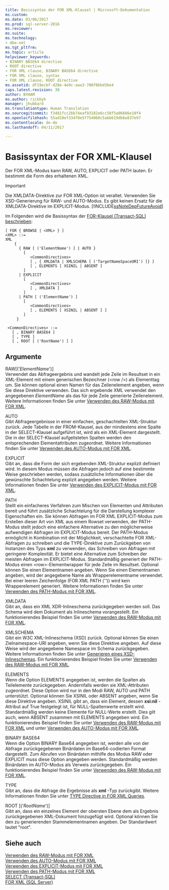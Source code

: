 ```yaml
---
title: Basissyntax der FOR XML-Klausel | Microsoft-Dokumentation
ms.custom: 
ms.date: 03/06/2017
ms.prod: sql-server-2016
ms.reviewer: 
ms.suite: 
ms.technology:
- dbe-xml
ms.tgt_pltfrm: 
ms.topic: article
helpviewer_keywords:
- BINARY BASE64 directive
- ROOT directive
- FOR XML clause, BINARY BASE64 directive
- FOR XML clause, syntax
- FOR XML clause, ROOT directive
ms.assetid: df19ecbf-d28e-4e9c-aaa3-700f8bbd3be4
caps.latest.revision: 38
author: BYHAM
ms.author: rickbyh
manager: jhubbard
ms.translationtype: Human Translation
ms.sourcegitcommit: f3481fcc2bb74eaf93182e6cc58f5a06666e10f4
ms.openlocfilehash: 55ad10ef334f0e5f754060c5abb619db6e837e97
ms.contentlocale: de-de
ms.lasthandoff: 04/11/2017

---
```

# <a name="basic-syntax-of-the-for-xml-clause"></a>Basissyntax der FOR XML-Klausel
  Der FOR XML-Modus kann RAW, AUTO, EXPLICIT oder PATH lauten. Er bestimmt die Form des erhaltenen XML.  
  
> [!IMPORTANT]  
>  Die XMLDATA-Direktive zur FOR XML-Option ist veraltet. Verwenden Sie XSD-Generierung für RAW- und AUTO-Modus. Es gibt keinen Ersatz für die XMLDATA-Direktive im EXPLICIT-Modus. [!INCLUDE[ssNoteDepFutureAvoid](../../includes/ssnotedepfutureavoid-md.md)]  
  
 Im Folgenden wird die Basissyntax der [FOR-Klausel (Transact-SQL) beschrieben](../../t-sql/queries/select-for-clause-transact-sql.md):  
  
```  
[ FOR { BROWSE | <XML> } ]  
<XML> ::=  
XML   
    {   
      { RAW [ ('ElementName') ] | AUTO }   
        [   
           <CommonDirectives>   
           [ , { XMLDATA | XMLSCHEMA [ ('TargetNameSpaceURI') ]} ]   
           [ , ELEMENTS [ XSINIL | ABSENT ]   
        ]  
      | EXPLICIT   
        [   
           <CommonDirectives>   
           [ , XMLDATA ]   
        ]  
      | PATH [ ('ElementName') ]   
        [   
           <CommonDirectives>   
           [ , ELEMENTS [ XSINIL | ABSENT ] ]  
        ]  
     }   
  
 <CommonDirectives> ::=   
   [ , BINARY BASE64 ]  
   [ , TYPE ]  
   [ , ROOT [ ('RootName') ] ]  
```  
  
## <a name="arguments"></a>Argumente  
 RAW[('*ElementName*')]  
 Verwendet das Abfrageergebnis und wandelt jede Zeile im Resultset in ein XML-Element mit einem generischen Bezeichner (\<row />) als Elementtag um. Sie können optional einen Namen für das Zeilenelement angeben, wenn Sie diese Direktive verwenden. Das sich ergebende XML verwendet den angegebenen *ElementName* als das für jede Zeile generierte Zeilenelement. Weitere Informationen finden Sie unter [Verwenden des RAW-Modus mit FOR XML](../../relational-databases/xml/use-raw-mode-with-for-xml.md).  
  
 AUTO  
 Gibt Abfrageergebnisse in einer einfachen, geschachtelten XML-Struktur zurück. Jede Tabelle in der FROM-Klausel, aus der mindestens eine Spalte in der SELECT-Klausel aufgeführt ist, wird als ein XML-Element dargestellt. Die in der SELECT-Klausel aufgelisteten Spalten werden den entsprechenden Elementattributen zugeordnet. Weitere Informationen finden Sie unter [Verwenden des AUTO-Modus mit FOR XML](../../relational-databases/xml/use-auto-mode-with-for-xml.md).  
  
 EXPLICIT  
 Gibt an, dass die Form der sich ergebenden XML-Struktur explizit definiert wird. In diesem Modus müssen die Abfragen jedoch auf eine bestimmte Weise geschrieben werden, sodass zusätzliche Informationen über die gewünschte Schachtelung explizit angegeben werden. Weitere Informationen finden Sie unter [Verwenden des EXPLICIT-Modus mit FOR XML](../../relational-databases/xml/use-explicit-mode-with-for-xml.md).  
  
 PATH  
 Stellt ein einfacheres Verfahren zum Mischen von Elementen und Attributen bereit und führt zusätzliche Schachtelung für die Darstellung komplexer Eigenschaften ein. Sie können Abfragen im FOR XML EXPLICIT-Modus zum Erstellen dieser Art von XML aus einem Rowset verwenden, der PATH-Modus stellt jedoch eine einfachere Alternative zu den möglicherweise aufwendigen Abfragen im EXPLICIT-Modus bereit. Der PATH-Modus ermöglicht in Kombination mit der Möglichkeit, verschachtelte FOR XML-Abfragen zu schreiben und die TYPE-Direktive zum Zurückgeben von Instanzen des Typs **xml** zu verwenden, das Schreiben von Abfragen mit geringerer Komplexität. Er bietet eine Alternative zum Schreiben der meisten Abfragen im EXPLICIT-Modus. Standardmäßig generiert der PATH-Modus einen \<row>-Elementwrapper für jede Zeile im Resultset. Optional können Sie einen Elementnamen angeben. Wenn Sie einen Elementnamen angeben, wird der angegebene Name als Wrapperelementname verwendet. Bei einer leeren Zeichenfolge (FOR XML PATH ('')) wird kein Wrapperelement generiert. Weitere Informationen finden Sie unter [Verwenden des PATH-Modus mit FOR XML](../../relational-databases/xml/use-path-mode-with-for-xml.md).  
  
 XMLDATA  
 Gibt an, dass ein XML XDR-Inlineschema zurückgegeben werden soll. Das Schema wird dem Dokument als Inlineschema vorangestellt. Ein funktionierendes Beispiel finden Sie unter [Verwenden des RAW-Modus mit FOR XML](../../relational-databases/xml/use-raw-mode-with-for-xml.md).  
  
 XMLSCHEMA  
 Gibt ein W3C XML-Inlineschema (XSD) zurück. Optional können Sie einen Zielnamespace-URI angeben, wenn Sie diese Direktive angeben. Auf diese Weise wird der angegebene Namespace im Schema zurückgegeben. Weitere Informationen finden Sie unter [Generieren eines XSD-Inlineschemas](../../relational-databases/xml/generate-an-inline-xsd-schema.md). Ein funktionierendes Beispiel finden Sie unter [Verwenden des RAW-Modus mit FOR XML](../../relational-databases/xml/use-raw-mode-with-for-xml.md).  
  
 ELEMENTS  
 Wenn die Option ELEMENTS angegeben ist, werden die Spalten als Teilelemente zurückgegeben. Andernfalls werden sie XML-Attributen zugeordnet. Diese Option wird nur in den Modi RAW, AUTO und PATH unterstützt. Optional können Sie XSINIL oder ABSENT angeben, wenn Sie diese Direktive angeben. XSINIL gibt an, dass ein Element, dessen **xsi:nil** -Attribut auf True festgelegt ist, für NULL-Spaltenwerte erstellt wird. Standardmäßig werden keine Elemente für NULL-Werte erstellt. Dies gilt auch, wenn ABSENT zusammen mit ELEMENTS angegeben wird. Ein funktionierendes Beispiel finden Sie unter [Verwenden des RAW-Modus mit FOR XML](../../relational-databases/xml/use-raw-mode-with-for-xml.md) und unter [Verwenden des AUTO-Modus mit FOR XML](../../relational-databases/xml/use-auto-mode-with-for-xml.md).  
  
 BINARY BASE64  
 Wenn die Option BINARY Base64 angegeben ist, werden alle von der Abfrage zurückgegebenen Binärdaten im Base64-codierten Format dargestellt. Zum Abrufen von Binärdaten mithilfe des Modus RAW oder EXPLICIT muss diese Option angegeben werden. Standardmäßig werden Binärdaten im AUTO-Modus als Verweis zurückgegeben. Ein funktionierendes Beispiel finden Sie unter [Verwenden des RAW-Modus mit FOR XML](../../relational-databases/xml/use-raw-mode-with-for-xml.md).  
  
 TYPE  
 Gibt an, dass die Abfrage die Ergebnisse als **xml** -Typ zurückgibt. Weitere Informationen finden Sie unter [TYPE Directive in FOR XML Queries](../../relational-databases/xml/type-directive-in-for-xml-queries.md).  
  
 ROOT [('*RootName*')]  
 Gibt an, dass ein einzelnes Element der obersten Ebene dem als Ergebnis zurückgegebenen XML-Dokument hinzugefügt wird. Optional können Sie den zu generierenden Stammelementnamen angeben. Der Standardwert lautet "root".  
  
## <a name="see-also"></a>Siehe auch  
 [Verwenden des RAW-Modus mit FOR XML](../../relational-databases/xml/use-raw-mode-with-for-xml.md)   
 [Verwenden des AUTO-Modus mit FOR XML](../../relational-databases/xml/use-auto-mode-with-for-xml.md)   
 [Verwenden des EXPLICIT-Modus mit FOR XML](../../relational-databases/xml/use-explicit-mode-with-for-xml.md)   
 [Verwenden des PATH-Modus mit FOR XML](../../relational-databases/xml/use-path-mode-with-for-xml.md)   
 [SELECT &#40;Transact-SQL&#41;](../../t-sql/queries/select-transact-sql.md)   
 [FOR XML &#40;SQL Server&#41;](../../relational-databases/xml/for-xml-sql-server.md)  
  
  
